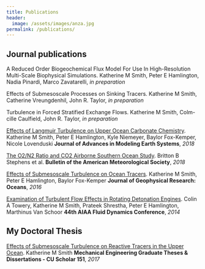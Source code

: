 ```yaml
---
title: Publications
header:
  image: /assets/images/anza.jpg
permalink: /publications/
---
```


## Journal publications

A Reduced Order Biogeochemical Flux Model For Use In High-Resolution Multi-Scale Biophysical Simulations.
Katherine M Smith, Peter E Hamlington, Nadia Pinardi, Marco Zavatarelli, *in preparation*

Effects of Submesoscale Processes on Sinking Tracers.
Katherine M Smith, Catherine Vreungdenhil, John R. Taylor, *in preparation*

Turbulence in Forced Stratified Exchange Flows.
Katherine M Smith, Colm-cille Caulfield, John R. Taylor, *in preparation*

[Effects of Langmuir Turbulence on Upper Ocean Carbonate Chemistry][4].  Katherine M Smith, Peter E Hamlington, Kyle Niemeyer, Baylor Fox-Kemper, Nicole Lovenduski  **Journal of Advances in Modeling Earth Systems**, *2018*

[The O2/N2 Ratio and CO2 Airborne Southern Ocean Study][3].  Britton B Stephens et al.  **Bulletin of the American Meteorological Society**, *2018*   

[Effects of Submesoscale Turbulence on Ocean Tracers][2].  Katherine M Smith, Peter E Hamlington, Baylor Fox-Kemper  **Journal of Geophysical Research: Oceans**, *2016*  

[Examination of Turbulent Flow Effects in Rotating Detonation Engines][1].  Colin A Towery, Katherine M Smith, Prateek Shrestha, Peter E Hamlington, Marthinus Van Schoor  **44th AIAA Fluid Dynamics Conference**, *2014*   

## My Doctoral Thesis
[Effects of Submesoscale Turbulence on Reactive Tracers in the Upper Ocean][5]. Katherine M Smith  **Mechanical Engineering Graduate Theses & Dissertations - CU Scholar 151**, *2017*

[5]: https://scholar.colorado.edu/cgi/viewcontent.cgi?article=1151&context=mcen_gradetds
[4]: https://agupubs.onlinelibrary.wiley.com/doi/abs/10.1029/2018MS001486
[3]: https://journals.ametsoc.org/doi/abs/10.1175/BAMS-D-16-0206.1
[2]: https://arc.aiaa.org/doi/abs/10.2514/6.2014-3031
[1]: https://agupubs.onlinelibrary.wiley.com/doi/full/10.1002/2015JC011089 
